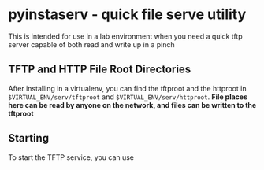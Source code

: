 # pyinstaserv - quick file serve utility

This is intended for use in a lab environment when you need a quick tftp server capable of both read and write up in a pinch

## TFTP and HTTP File Root Directories

After installing in a virtualenv, you can find the tftproot and the httproot in `$VIRTUAL_ENV/serv/tftproot` and `$VIRTUAL_ENV/serv/httproot`. **File places here can be read by anyone on the network, and files can be written to the tftproot**

## Starting

To start the TFTP service, you can use 